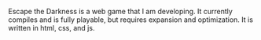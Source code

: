 Escape the Darkness is a web game that I am developing. It currently compiles and is fully playable, but requires expansion and optimization. It is written in html, css, and js.

